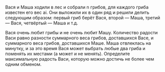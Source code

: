 Вася и Маша ходили в лес и собрали n грибов, для каждого гриба известен его вес ai.
Они выложили их в один ряд и решили делить следующим образом: первый гриб берёт Вася, второй — Маша, третий — Вася, четвёртый — Маша и т.д.

Вася очень любит грибы и не очень любит Машу. Количество радости Васи равно разности суммарного веса грибов, доставшихся Васе, и суммарного веса грибов, доставшихся Маше.
Маша отвлеклась на минутку, и за это время Вася может выбрать любые два гриба и поменять их местами (а может и не менять). Определите максимальную радость Васи, которую можно достичь не более чем одним обменом.